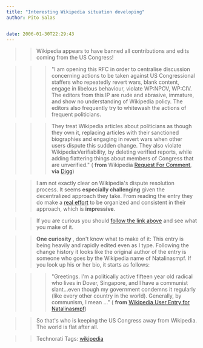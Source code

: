 ```yaml
---
title: "Interesting Wikipedia situation developing"
author: Pito Salas


date: 2006-01-30T22:29:43
---
```



>>

>> Wikipedia appears to have banned all contributions and edits coming from
the US Congress!

>>

>>> "I am opening this RFC in order to centralise discussion concerning
actions to be taken against US Congressional staffers who repeatedly revert
wars, blank content, engage in libelous behaviour, violate WP:NPOV, WP:CIV.
The editors from this IP are rude and abrasive, immature, and show no
understanding of Wikipedia policy. The editors also frequently try to
whitewash the actions of frequent politicians.

>>>

>>> They treat Wikipedia articles about politicians as though they own it,
replacing articles with their sanctioned biographies and engaging in revert
wars when other users dispute this sudden change. They also violate
Wikipedia:Verifiability, by deleting verified reports, while adding flattering
things about members of Congress that are unverified." ( **from** Wikipedia
[Request For
Comment](<http://en.wikipedia.org/wiki/Wikipedia:Requests_for_comment/United_States_Congress>),
**via**
[Digg](<http://digg.com/links/Wikipedia_blocks_United_States_Congress_IP_addresses>))

>>

>> I am not exactly clear on Wikipedia's dispute resolution process. It seems
**especially challenging** given the decentralized approach they take. From
reading the entry they do make a [real
effort](<http://en.wikipedia.org/wiki/Wikipedia:Requests_for_comment/United_States_Congress#Evidence_of_disputed_behavior>)
to be organized and consistent in their approach, which is **impressive**.

>>

>> If you are curious you should [follow the link
above](<http://en.wikipedia.org/wiki/Wikipedia:Requests_for_comment/United_States_Congress>)
and see what you make of it.

>>

>> **One curiosity** , don't know what to make of it: This entry is being
heavily and rapidly edited even as I type. Following the change history it
looks like the original author of the entry is someone who goes by the
Wikipedia name of Natalinasmpf. If you look up his or her bio, it starts as
follows:

>>

>>> "Greetings. I'm a politically active fifteen year old radical who lives in
Dover, Singapore, and I have a communist slant…even though my government
condemns it regularly (like every other country in the world). Generally, by
communism, I mean …" ( **from** [Wikipedia User Entry for
Natalinasmpf](<http://en.wikipedia.org/wiki/User:Natalinasmpf>))

>>

>> So that's who is keeping the US Congress away from Wikipedia. The world is
flat after all.

>>

>> Technorati Tags: [wikipedia](<http://www.technorati.com/tag/wikipedia>)


